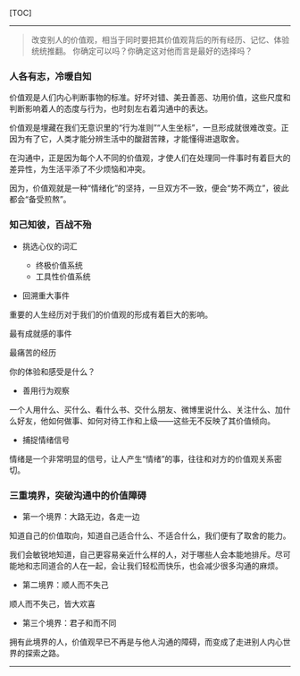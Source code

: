 [TOC]

-------

> 改变别人的价值观，相当于同时要把其价值观背后的所有经历、记忆、体验统统推翻。
> 你确定可以吗？你确定这对他而言是最好的选择吗？

### 人各有志，冷暖自知

价值观是人们内心判断事物的标准。好坏对错、美丑善恶、功用价值，这些尺度和判断影响着人的态度与行为，也时刻左右着沟通中的表达。

价值观是埋藏在我们无意识里的“行为准则”“人生坐标”，一旦形成就很难改变。正因为有了它，人类才能分辨生活中的酸甜苦辣，才能懂得进退取舍。

在沟通中，正是因为每个人不同的价值观，才使人们在处理同一件事时有着巨大的差异性，为生活平添了不少烦恼和冲突。

因为，价值观就是一种“情绪化”的坚持，一旦双方不一致，便会“势不两立”，彼此都会“备受煎熬”。

### 知己知彼，百战不殆

- 挑选心仪的词汇
  - 终极价值系统
  - 工具性价值系统

- 回溯重大事件

重要的人生经历对于我们的价值观的形成有着巨大的影响。

最有成就感的事件

最痛苦的经历

你的体验和感受是什么？

- 善用行为观察

一个人用什么、买什么、看什么书、交什么朋友、微博里说什么、关注什么、加什么好友，他如何做事、如何对待工作和上级——这些无不反映了其价值倾向。

- 捕捉情绪信号

情绪是一个非常明显的信号，让人产生“情绪”的事，往往和对方的价值观关系密切。

### 三重境界，突破沟通中的价值障碍

- 第一个境界：大路无边，各走一边

知道自己的价值取向，知道自己适合什么、不适合什么，我们便有了取舍的能力。

我们会敏锐地知道，自己更容易亲近什么样的人，对于哪些人会本能地排斥。尽可能地和志同道合的人在一起，会让我们轻松而快乐，也会减少很多沟通的麻烦。

- 第二境界：顺人而不失己

顺人而不失己，皆大欢喜

- 第三个境界：君子和而不同

拥有此境界的人，价值观早已不再是与他人沟通的障碍，而变成了走进别人内心世界的探索之路。

-------
